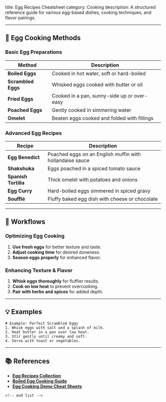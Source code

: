 title: Egg Recipes Cheatsheet
category: Cooking
description: A structured reference guide for various egg-based dishes, cooking techniques, and flavor pairings.

---

## 🍳 **Egg Cooking Methods**

### **Basic Egg Preparations**

| Method                   | Description                                 |
| ------------------------ | ------------------------------------------- |
| **Boiled Eggs**    | Cooked in hot water, soft or hard-boiled    |
| **Scrambled Eggs** | Whisked eggs cooked with butter or oil      |
| **Fried Eggs**     | Cooked in a pan, sunny-side up or over-easy |
| **Poached Eggs**   | Gently cooked in simmering water            |
| **Omelet**         | Beaten eggs cooked and folded with fillings |

### **Advanced Egg Recipes**

| Recipe                     | Description                                              |
| -------------------------- | -------------------------------------------------------- |
| **Egg Benedict**     | Poached eggs on an English muffin with hollandaise sauce |
| **Shakshuka**        | Eggs poached in a spiced tomato sauce                    |
| **Spanish Tortilla** | Thick omelet with potatoes and onions                    |
| **Egg Curry**        | Hard-boiled eggs simmered in spiced gravy                |
| **Soufflé**         | Fluffy baked egg dish with cheese or chocolate           |

---

## 🔄 **Workflows**

### **Optimizing Egg Cooking**

1. **Use fresh eggs** for better texture and taste.
2. **Adjust cooking time** for desired doneness.
3. **Season eggs properly** for enhanced flavor.

### **Enhancing Texture & Flavor**

1. **Whisk eggs thoroughly** for fluffier results.
2. **Cook on low heat** to prevent overcooking.
3. **Pair with herbs and spices** for added depth.

---

## 💡 **Examples**

```plaintext
# Example: Perfect Scrambled Eggs
1. Whisk eggs with salt and a splash of milk.  
2. Heat butter in a pan over low heat.  
3. Stir gently until creamy and soft.  
4. Serve with toast or vegetables.  
```

---

## 📚 **References**

- **[Egg Recipes Collection](https://www.scribd.com/document/621238309/Egg-recipes)**
- **[Boiled Egg Cooking Guide](https://www.reddit.com/r/foodhacks/comments/7s62ul/boiled_egg_cheat_sheet/)**
- **[Egg Cooking Demo Cheat Sheets](https://www.incredibleegg.org/nutrition/nutrition-education-materials/cooking-demo-cheat-sheets/)**

```
<!-- end list -->
```
